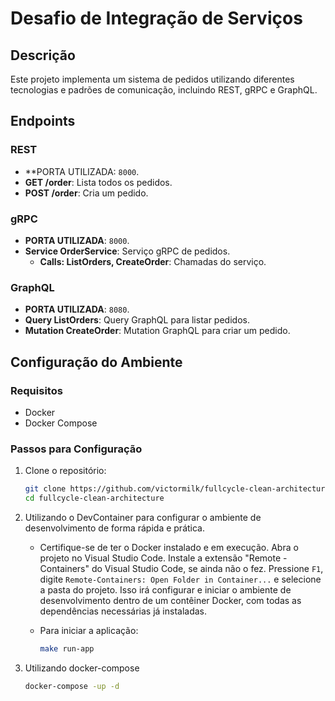 # Desafio de Integração de Serviços

## Descrição

Este projeto implementa um sistema de pedidos utilizando diferentes tecnologias e padrões de comunicação, incluindo REST, gRPC e GraphQL.

## Endpoints

### REST
- **PORTA UTILIZADA: `8000`.
- **GET /order**: Lista todos os pedidos.
- **POST /order**: Cria um pedido.

### gRPC
- **PORTA UTILIZADA**: `8000`.
- **Service OrderService**: Serviço gRPC de pedidos.
  - **Calls: ListOrders, CreateOrder**: Chamadas do serviço.

### GraphQL
- **PORTA UTILIZADA**: `8080`.
- **Query ListOrders**: Query GraphQL para listar pedidos.
- **Mutation CreateOrder**: Mutation GraphQL para criar um pedido.

## Configuração do Ambiente

### Requisitos

- Docker
- Docker Compose

### Passos para Configuração

1. Clone o repositório:
    ```sh
    git clone https://github.com/victormilk/fullcycle-clean-architecture.git
    cd fullcycle-clean-architecture
    ```

2. Utilizando o DevContainer para configurar o ambiente de desenvolvimento de forma rápida e prática.
    - Certifique-se de ter o Docker instalado e em execução.
      Abra o projeto no Visual Studio Code.
      Instale a extensão "Remote - Containers" do Visual Studio Code, se ainda não o      fez.
      Pressione `F1`, digite `Remote-Containers: Open Folder in Container...` e       selecione a pasta do projeto.
      Isso irá configurar e iniciar o ambiente de desenvolvimento dentro de um      contêiner Docker, com todas as dependências necessárias já instaladas.

    -  Para iniciar a aplicação:
        ```sh
        make run-app
        ```

3. Utilizando docker-compose
    ```sh
    docker-compose -up -d
    ```
